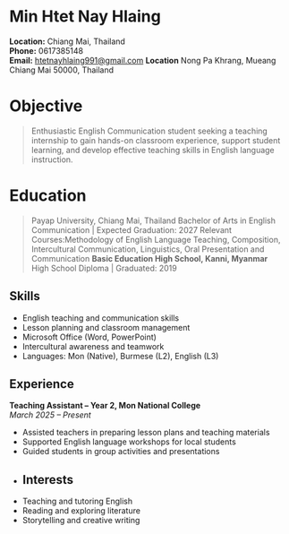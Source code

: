 # Min Htet Nay Hlaing

**Location:** Chiang Mai, Thailand  
**Phone:** 0617385148  
**Email:** htetnayhlaing991@gmail.com
**Location** Nong Pa Khrang, Mueang Chiang Mai 50000, Thailand
# Objective
>Enthusiastic English Communication student seeking a teaching internship to gain hands-on classroom experience, support student learning, and develop effective teaching skills in English language instruction.
# Education
>Payap University, Chiang Mai, Thailand
Bachelor of Arts in English Communication | Expected Graduation: 2027
Relevant Courses:Methodology of English Language Teaching, Composition, Intercultural Communication, Linguistics, Oral Presentation and Communication
**Basic Education High School, Kanni, Myanmar**  
High School Diploma | Graduated: 2019
## Skills
- English teaching and communication skills  
- Lesson planning and classroom management  
- Microsoft Office (Word, PowerPoint)  
- Intercultural awareness and teamwork  
- Languages: Mon (Native), Burmese (L2), English (L3) 
## Experience
**Teaching Assistant – Year 2, Mon National College**  
*March 2025 – Present*  
- Assisted teachers in preparing lesson plans and teaching materials  
- Supported English language workshops for local students  
- Guided students in group activities and presentations
- ## Interests
- Teaching and tutoring English  
- Reading and exploring literature  
- Storytelling and creative writing  
